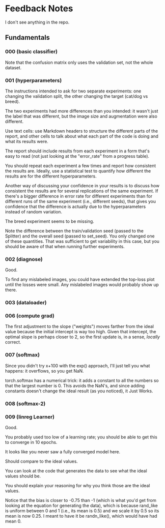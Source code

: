# Feedback Notes

I don't see anything in the repo.

## Fundamentals

### 000 (basic classifier)

Note that the confusion matrix only uses the validation set, not the whole dataset.

### 001 (hyperparameters)

The instructions intended to ask for two separate experiments: one changing the validation split, the other changing the target (cat/dog vs breed).

The two experiments had more differences than you intended: it wasn't just the label that was different, but the image size and augmentation were also different.

Use text cells: use Markdown headers to structure the different parts of the report, and other cells to talk about what each part of the code is doing and what its results were.

The report should include results from each experiment in a form that's easy to read (not just looking at the "error_rate" from a progress table).

You should repeat each experiment a few times and report how consistent the results are. Ideally, use a statistical test to quantify how different the results are for the different hyperparameters.

Another way of discussing your confidence in your results is to discuss how consistent the results are for several replications of the same experiment. If there's a bigger difference in error rate for different experiments than for different runs of the same experiment (i.e., different seeds), that gives you confidence that the difference is actually due to the hyperparameters instead of random variation.

The breed experiment seems to be missing.

Note the difference between the train/validation seed (passed to the Splitter) and the overall seed (passed to set_seed). You only changed one of these quantities. That was sufficient to get variability in this case, but you should be aware of that when running further experiments.

### 002 (diagnose)

Good.

To find any mislabeled images, you could have extended the top-loss plot until the losses were small. Any mislabeled images would probably show up there.

### 003 (dataloader)

### 006 (compute grad)

The first adjustment to the slope ("weights") moves farther from the ideal value because the initial intercept is way too high. Given that intercept, the optimal slope is perhaps closer to 2, so the first update is, in a sense, *locally* correct.

### 007 (softmax)

Since you didn't try x+100 with the exp() approach, I'll just tell you what happens: it overflows, so you get NaN.

torch.softmax has a numerical trick: it adds a constant to all the numbers so that the largest number is 0. This avoids the NaN's, and since adding constants doesn't change the ideal result (as you noticed), it Just Works.

### 008 (softmax-2)

### 009 (linreg Learner)

Good.

You probably used too low of a learning rate; you should be able to get this to converge in 10 epochs.

It looks like you never saw a fully converged model here.

Should compare to the ideal values.

You can look at the code that generates the data to see what the ideal values should be.

You should explain your reasoning for why you think those are the ideal values.

Notice that the bias is closer to -0.75 than -1 (which is what you'd get from looking at the equation for generating the data), which is because rand_like is uniform between 0 and 1 (i.e., its mean is 0.5) and we scale it by 0.5 so its mean is now 0.25. I meant to have it be randn_like(), which would have had mean 0.
